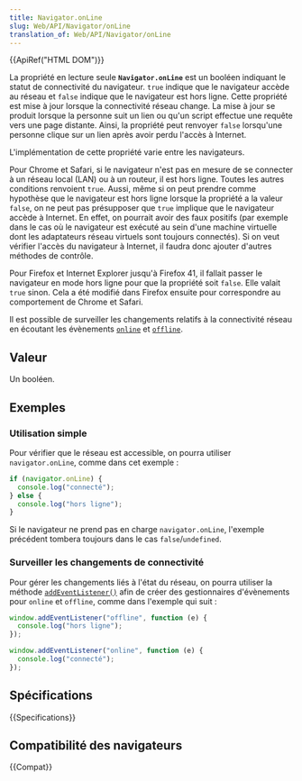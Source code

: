 ```yaml
---
title: Navigator.onLine
slug: Web/API/Navigator/onLine
translation_of: Web/API/Navigator/onLine
---
```


{{ApiRef("HTML DOM")}}

La propriété en lecture seule **`Navigator.onLine`** est un booléen indiquant le statut de connectivité du navigateur. `true` indique que le navigateur accède au réseau et `false` indique que le navigateur est hors ligne. Cette propriété est mise à jour lorsque la connectivité réseau change. La mise à jour se produit lorsque la personne suit un lien ou qu'un script effectue une requête vers une page distante. Ainsi, la propriété peut renvoyer `false` lorsqu'une personne clique sur un lien après avoir perdu l'accès à Internet.

L'implémentation de cette propriété varie entre les navigateurs.

Pour Chrome et Safari, si le navigateur n'est pas en mesure de se connecter à un réseau local (LAN) ou à un routeur, il est hors ligne. Toutes les autres conditions renvoient `true`. Aussi, même si on peut prendre comme hypothèse que le navigateur est hors ligne lorsque la propriété a la valeur `false`, on ne peut pas présupposer que `true` implique que le navigateur accède à Internet. En effet, on pourrait avoir des faux positifs (par exemple dans le cas où le navigateur est exécuté au sein d'une machine virtuelle dont les adaptateurs réseau virtuels sont toujours connectés). Si on veut vérifier l'accès du navigateur à Internet, il faudra donc ajouter d'autres méthodes de contrôle.

Pour Firefox et Internet Explorer jusqu'à Firefox 41, il fallait passer le navigateur en mode hors ligne pour que la propriété soit `false`. Elle valait `true` sinon. Cela a été modifié dans Firefox ensuite pour correspondre au comportement de Chrome et Safari.

Il est possible de surveiller les changements relatifs à la connectivité réseau en écoutant les évènements [`online`](/fr/docs/Web/API/Window/online_event) et [`offline`](/fr/docs/Web/API/Window/offline_event).

## Valeur

Un booléen.

## Exemples

### Utilisation simple

Pour vérifier que le réseau est accessible, on pourra utiliser `navigator.onLine`, comme dans cet exemple&nbsp;:

```js
if (navigator.onLine) {
  console.log("connecté");
} else {
  console.log("hors ligne");
}
```

Si le navigateur ne prend pas en charge `navigator.onLine`, l'exemple précédent tombera toujours dans le cas `false`/`undefined`.

### Surveiller les changements de connectivité

Pour gérer les changements liés à l'état du réseau, on pourra utiliser la méthode [`addEventListener()`](/fr/docs/Web/API/EventTarget/addEventListener) afin de créer des gestionnaires d'évènements pour `online` et `offline`, comme dans l'exemple qui suit&nbsp;:

```js
window.addEventListener("offline", function (e) {
  console.log("hors ligne");
});

window.addEventListener("online", function (e) {
  console.log("connecté");
});
```

## Spécifications

{{Specifications}}

## Compatibilité des navigateurs

{{Compat}}
